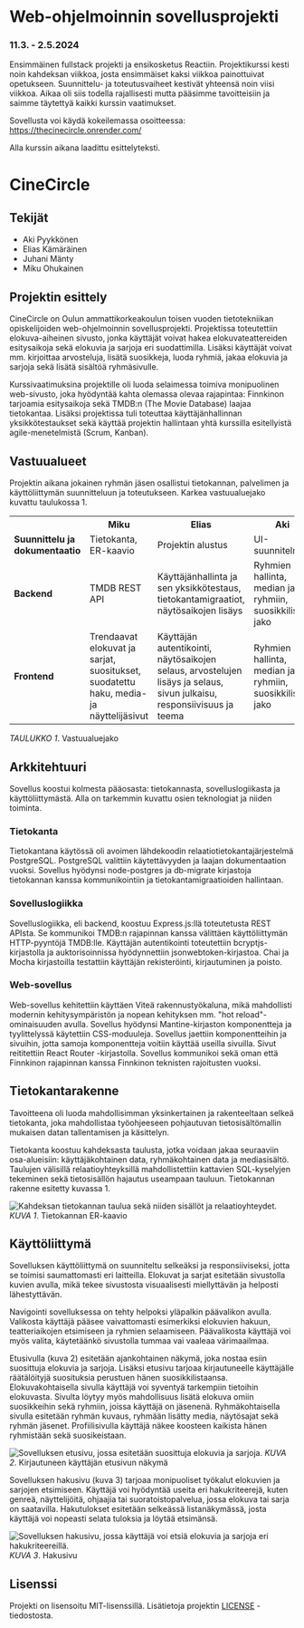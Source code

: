 # Web-ohjelmoinnin sovellusprojekti
### 11.3. - 2.5.2024

Ensimmäinen fullstack projekti ja ensikosketus Reactiin. Projektikurssi kesti noin kahdeksan viikkoa, josta ensimmäiset kaksi viikkoa painottuivat opetukseen.
Suunnittelu- ja toteutusvaiheet kestivät yhteensä noin viisi viikkoa. Aikaa oli siis todella rajallisesti mutta pääsimme tavoitteisiin ja saimme täytettyä kaikki kurssin vaatimukset.

Sovellusta voi käydä kokeilemassa osoitteessa:
https://thecinecircle.onrender.com/

Alla kurssin aikana laadittu esittelyteksti.

# CineCircle

## Tekijät

- Aki Pyykkönen
- Elias Kämäräinen
- Juhani Mänty
- Miku Ohukainen

## Projektin esittely

CineCircle on Oulun ammattikorkeakoulun toisen vuoden tietotekniikan opiskelijoiden web-ohjelmoinnin sovellusprojekti. Projektissa toteutettiin elokuva-aiheinen sivusto, jonka käyttäjät voivat hakea elokuvateattereiden esitysaikoja sekä elokuvia ja sarjoja eri suodattimilla. Lisäksi käyttäjät voivat mm. kirjoittaa arvosteluja, lisätä suosikkeja, luoda ryhmiä, jakaa elokuvia ja sarjoja sekä lisätä sisältöä ryhmäsivulle.

Kurssivaatimuksina projektille oli luoda selaimessa toimiva monipuolinen web-sivusto, joka hyödyntää kahta olemassa olevaa rajapintaa: Finnkinon tarjoamia esitysaikoja sekä TMDB:n (The Movie Database) laajaa tietokantaa. Lisäksi projektissa tuli toteuttaa käyttäjänhallinnan yksikkötestaukset sekä käyttää projektin hallintaan yhtä kurssilla esitellyistä agile-menetelmistä (Scrum, Kanban).

## Vastuualueet

Projektin aikana jokainen ryhmän jäsen osallistui tietokannan, palvelimen ja käyttöliittymän suunnitteluun ja toteutukseen. Karkea vastuualuejako kuvattu taulukossa 1.

<table>
  <tr>
    <th></th>
    <th><b>Miku</b></th>
    <th><b>Elias</b></th>
    <th><b>Aki</b></th>
    <th><b>Juhani</b></th>
  </tr>
  <tr>
    <td><b>Suunnittelu ja dokumentaatio</b></td>
    <td>Tietokanta, ER-kaavio</td>
    <td>Projektin alustus</td>
    <td>UI-suunnitelma</td>
    <td>API-dokumentaatio</td>
  </tr>
  <tr>
    <td><b>Backend</b></td>
    <td>TMDB REST API</td>
    <td>Käyttäjänhallinta ja sen yksikkötestaus, tietokantamigraatiot, näytösaikojen lisäys</td>
    <td>Ryhmien hallinta, median jako ryhmiin, suosikkilistan jako</td>
    <td>Käyttäjän poisto, näytösaikojen jako</td>
  </tr>
  <tr>
    <td><b>Frontend</b></td>
    <td>Trendaavat elokuvat ja sarjat, suositukset, suodatettu haku, media- ja näyttelijäsivut</td>
    <td>Käyttäjän autentikointi, näytösaikojen selaus, arvostelujen lisäys ja selaus, sivun julkaisu, responsiivisuus ja teema</td>
    <td>Ryhmien hallinta, median jako ryhmiin, suosikkilistan jako</td>
    <td>Käyttäjän poisto, profiilisivu, näytösaikojen jako</td>
  </tr>
</table>

_TAULUKKO 1_. Vastuualuejako

## Arkkitehtuuri

Sovellus koostui kolmesta pääosasta: tietokannasta, sovelluslogiikasta ja käyttöliittymästä. Alla on tarkemmin kuvattu osien teknologiat ja niiden toiminta.

### Tietokanta

Tietokantana käytössä oli avoimen lähdekoodin relaatiotietokantajärjestelmä PostgreSQL. PostgreSQL valittiin käytettävyyden ja laajan dokumentaation vuoksi. Sovellus hyödynsi node-postgres ja db-migrate kirjastoja tietokannan kanssa kommunikointiin ja tietokantamigraatioiden hallintaan.

### Sovelluslogiikka

Sovelluslogiikka, eli backend, koostuu Express.js:llä toteutetusta REST APIsta. Se kommunikoi TMDB:n rajapinnan kanssa välittäen käyttöliittymän HTTP-pyyntöjä TMDB:lle. Käyttäjän autentikointi toteutettiin bcryptjs-kirjastolla ja auktorisoinnissa hyödynnettiin jsonwebtoken-kirjastoa. Chai ja Mocha kirjastoilla testattiin käyttäjän rekisteröinti, kirjautuminen ja poisto.

### Web-sovellus

Web-sovellus kehitettiin käyttäen Viteä rakennustyökaluna, mikä mahdollisti modernin kehitysympäristön ja nopean kehityksen mm. "hot reload"-ominaisuuden avulla. Sovellus hyödynsi Mantine-kirjaston komponentteja ja tyylittelyssä käytettiin CSS-moduuleja. Sovellus jaettiin komponentteihin ja sivuihin, jotta samoja komponentteja voitiin käyttää useilla sivuilla. Sivut reititettiin React Router -kirjastolla. Sovellus kommunikoi sekä oman että Finnkinon rajapinnan kanssa Finnkinon teknisten rajoitusten vuoksi.

## Tietokantarakenne

Tavoitteena oli luoda mahdollisimman yksinkertainen ja rakenteeltaan selkeä tietokanta, joka mahdollistaa työohjeeseen pohjautuvan tietosisältömallin mukaisen datan tallentamisen ja käsittelyn.

Tietokanta koostuu kahdeksasta taulusta, jotka voidaan jakaa seuraaviin osa-alueisiin: käyttäjäkohtainen data, ryhmäkohtainen data ja mediasisältö. Taulujen välisillä relaatioyhteyksillä mahdollistettiin kattavien SQL-kyselyjen tekeminen sekä tietosisällön hajautus useampaan tauluun. Tietokannan rakenne esitetty kuvassa 1.

![Kahdeksan tietokannan taulua sekä niiden sisällöt ja relaatioyhteydet.](documents/db/ER-diagram.png)
_KUVA 1_. Tietokannan ER-kaavio

## Käyttöliittymä

Sovelluksen käyttöliittymä on suunniteltu selkeäksi ja responsiiviseksi, jotta se toimisi saumattomasti eri laitteilla. Elokuvat ja sarjat esitetään sivustolla kuvien avulla, mikä tekee sivustosta visuaalisesti miellyttävän ja helposti lähestyttävän.

Navigointi sovelluksessa on tehty helpoksi yläpalkin päävalikon avulla. Valikosta käyttäjä pääsee vaivattomasti esimerkiksi elokuvien hakuun, teatteriaikojen etsimiseen ja ryhmien selaamiseen. Päävalikosta käyttäjä voi myös valita, käytetäänkö sivustolla tummaa vai vaaleaa värimaailmaa.

Etusivulla (kuva 2) esitetään ajankohtainen näkymä, joka nostaa esiin suosittuja elokuvia ja sarjoja. Lisäksi etusivu tarjoaa kirjautuneelle käyttäjälle räätälöityjä suosituksia perustuen hänen suosikkilistaansa. Elokuvakohtaisella sivulla käyttäjä voi syventyä tarkempiin tietoihin elokuvasta. Sivulta löytyy myös mahdollisuus lisätä elokuva omiin suosikkeihin sekä ryhmiin, joissa käyttäjä on jäsenenä. Ryhmäkohtaisella sivulla esitetään ryhmän kuvaus, ryhmään lisätty media, näytösajat sekä ryhmän jäsenet. Profiilisivulla käyttäjä näkee koosteen kaikista hänen ryhmistään sekä suosikeistaan.

![Sovelluksen etusivu, jossa esitetään suosittuja elokuvia ja sarjoja.](documents/images/homepage-logged-in.png)
_KUVA 2_. Kirjautuneen käyttäjän etusivun näkymä

Sovelluksen hakusivu (kuva 3) tarjoaa monipuoliset työkalut elokuvien ja sarjojen etsimiseen. Käyttäjä voi hyödyntää useita eri hakukriteerejä, kuten genreä, näyttelijöitä, ohjaajia tai suoratoistopalvelua, jossa elokuva tai sarja on saatavilla. Hakutulokset esitetään selkeässä listanäkymässä, josta käyttäjä voi nopeasti selata tuloksia ja löytää etsimänsä.

![Sovelluksen hakusivu, jossa käyttäjä voi etsiä elokuvia ja sarjoja eri hakukriteereillä.](documents/images/searchpage.png)
_KUVA 3_. Hakusivu

## Lisenssi

Projekti on lisensoitu MIT-lisenssillä. Lisätietoja projektin [LICENSE](LICENSE) -tiedostosta.
